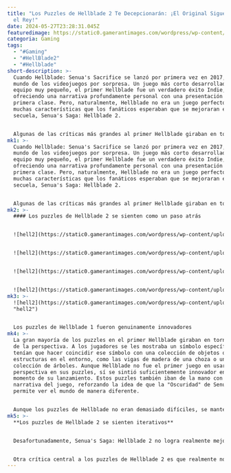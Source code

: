 ```yaml
---
title: "Los Puzzles de Hellblade 2 Te Decepcionarán: ¡El Original Sigue Siendo
  el Rey!"
date: 2024-05-27T23:28:31.045Z
featuredimage: https://static0.gamerantimages.com/wordpress/wp-content/uploads/wm/2024/05/hellblade-2-puzzles-candle.jpg?q=70&fit=contain&w=1140&h=&dpr=1
categoria: Gaming
tags:
  - "#Gaming"
  - "#HellBlade2"
  - "#Hellblade"
short-description: >-
  Cuando Hellblade: Senua's Sacrifice se lanzó por primera vez en 2017, tomó al
  mundo de los videojuegos por sorpresa. Un juego más corto desarrollado por un
  equipo muy pequeño, el primer Hellblade fue un verdadero éxito Indie,
  ofreciendo una narrativa profundamente personal con una presentación de
  primera clase. Pero, naturalmente, Hellblade no era un juego perfecto, y había
  muchas características que los fanáticos esperaban que se mejoraran en la
  secuela, Senua's Saga: Hellblade 2.


  Algunas de las críticas más grandes al primer Hellblade giraban en torno a su jugabilidad bastante simplista. El combate de Hellblade se consideró un poco repetitivo y, aunque creativo, sus puzzles carecían de profundidad hacia la segunda mitad del juego. Desde el momento en que Senua's Saga: Hellblade 2 se anunció por primera vez en 2019, estas dos características han estado en la mente de todos los fanáticos, y desafortunadamente, los puzzles de Hellblade 2 no han recibido realmente la mejora que los fanáticos esperaban.
mk1: >-
  Cuando Hellblade: Senua's Sacrifice se lanzó por primera vez en 2017, tomó al
  mundo de los videojuegos por sorpresa. Un juego más corto desarrollado por un
  equipo muy pequeño, el primer Hellblade fue un verdadero éxito Indie,
  ofreciendo una narrativa profundamente personal con una presentación de
  primera clase. Pero, naturalmente, Hellblade no era un juego perfecto, y había
  muchas características que los fanáticos esperaban que se mejoraran en la
  secuela, Senua's Saga: Hellblade 2.


  Algunas de las críticas más grandes al primer Hellblade giraban en torno a su jugabilidad bastante simplista. El combate de Hellblade se consideró un poco repetitivo y, aunque creativo, sus puzzles carecían de profundidad hacia la segunda mitad del juego. Desde el momento en que Senua's Saga: Hellblade 2 se anunció por primera vez en 2019, estas dos características han estado en la mente de todos los fanáticos, y desafortunadamente, los puzzles de Hellblade 2 no han recibido realmente la mejora que los fanáticos esperaban.
mk2: >-
  #### Los puzzles de Hellblade 2 se sienten como un paso atrás


  ![hell2](https://static0.gamerantimages.com/wordpress/wp-content/uploads/2023/01/hellblade-rune-puzzle.jpg?q=49&fit=contain&w=750&h=415&dpr=2 "hell2")


  ![hell2](https://static0.gamerantimages.com/wordpress/wp-content/uploads/hellblade-senua-sacrifice-puzzles-738x410.jpg?q=70&fit=contain&w=750&h=415&dpr=1 "hell2")


  ![hell2](https://static0.gamerantimages.com/wordpress/wp-content/uploads/2024/05/hellblade-2-fire-puzzle.jpg?q=49&fit=contain&w=750&h=415&dpr=2 "hell2")


  ![hell2](https://static0.gamerantimages.com/wordpress/wp-content/uploads/2024/05/hellblade-2-orb-puzzle-2.jpg?q=49&fit=contain&w=750&h=415&dpr=2 "hell2")
mk3: >-
  ![hell2](https://static0.gamerantimages.com/wordpress/wp-content/uploads/2024/05/hellblade-2-puzzle-line-up.jpg?q=49&fit=contain&w=750&h=415&dpr=2
  "hell2")


  Los puzzles de Hellblade 1 fueron genuinamente innovadores
mk4: >-
  La gran mayoría de los puzzles en el primer Hellblade giraban en torno al uso
  de la perspectiva. A los jugadores se les mostraba un símbolo específico y
  tenían que hacer coincidir ese símbolo con una colección de objetos o
  estructuras en el entorno, como las vigas de madera de una choza o una
  colección de árboles. Aunque Hellblade no fue el primer juego en usar la
  perspectiva en sus puzzles, sí se sintió suficientemente innovador en el
  momento de su lanzamiento. Estos puzzles también iban de la mano con la
  narrativa del juego, reforzando la idea de que la "Oscuridad" de Senua le
  permite ver el mundo de manera diferente.


  Aunque los puzzles de Hellblade no eran demasiado difíciles, se mantenían interesantes a lo largo de toda la experiencia con la adición ocasional de nuevas mecánicas. La secuencia de Valravn en Hellblade es probablemente el mejor ejemplo de esto. Llegando una o dos horas en el juego, la secuencia de Valravn en Hellblade tiene a los jugadores alineando símbolos como lo han hecho varias veces hasta este punto, pero agrega algunas capas únicas al puzzle. Se introducen portales que eliminan y cambian ciertos aspectos del entorno durante esta sección, lo que requiere que los jugadores pasen por los portales correctos antes de poder alinear los símbolos con éxito. Hellblade tiene algunas de estas pequeñas evoluciones de puzzles, y hacen mucho para mantener el juego interesante.
mk5: >-
  **Los puzzles de Hellblade 2 se sienten iterativos**


  Desafortunadamente, Senua's Saga: Hellblade 2 no logra realmente mejorar los puzzles de su predecesor, y en algunos aspectos, incluso se siente como un paso atrás en términos de dificultad y compromiso del jugador. Un problema considerable con los puzzles de Hellblade 2 es que algunos de ellos prácticamente se resuelven solos debido a la rapidez con que la cámara del juego se bloquea en la solución. Cualquier puzzle basado en símbolos en Hellblade 2 puede completarse simplemente yendo a donde están los símbolos brillantes, manteniendo presionado el gatillo y moviendo la cámara lentamente alrededor del entorno hasta que se bloquee automáticamente en la parte correcta del paisaje.


  Otra crítica central a los puzzles de Hellblade 2 es que realmente no evolucionan durante el transcurso del juego. Mientras que los jugadores usarán orbes flotantes y pozos de fuego azul esta vez, muchos de los puzzles de Hellblade 2 funcionan casi de manera idéntica a los portales de Valravn del primer juego, con los jugadores necesitando cambiar el entorno para encontrar la perspectiva correcta para un puzzle. Aunque estos puzzles a menudo se ven visualmente impresionantes, carecen gravemente de profundidad, tanto en términos de estrategia como de mecánicas de juego convincentes. Y con la lenta velocidad de movimiento de Hellblade 2, estos puzzles a menudo pueden sentirse más como un obstáculo que simplemente impide el acceso al resto del contenido del juego.
---
```

